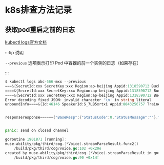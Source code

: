 # k8s排查方法记录

## 获取pod重启之前的日志

[kubectl logs官方文档](https://kubernetes.io/zh-cn/docs/reference/kubectl/generated/kubectl_logs/)

:::tip 说明

`--previous` 选项表示打印 Pod 中容器的前一个实例的日志（如果存在）

:::

```go
$ kubectl logs abc-666-mxx --previous
===&{SecretId:xxx SecretKey:xxx Region:ap-beijing Appid:1318590712 Bucket:static-123}
====&{SecretId:xxx SecretKey:xxx Region:ap-beijing Appid:1318590712 Bucket:static-123}
====&{SecretId:xxx SecretKey:xxx Region:ap-beijing Appid:1318590712 Bucket:static-123}
Error decoding fixed JSON: invalid character '\n' in string literal
unboundInfo====&{Id:46146 SpeakerId:S_7LB5xrtx1 Appid:8843256757 TrainedTimes:0 Status:1 CreatedAt:2025-07-07 09:52:33 +0800 CST UpdatedAt:2025-07-07 09:52:33 +0800 CST}


responseresponse======{"BaseResp":{"StatusCode":0,"StatusMessage":""},"speaker_id":"S_7LB5xrtx1"}


panic: send on closed channel

goroutine 1901871 [running]:
muse-ability/pkg/third/cog.(*Voice).streamParseResult.func2()
	/build/pkg/third/cog/voice.go:102 +0x29e
created by muse-ability/pkg/third/cog.(*Voice).streamParseResult in goroutine 1901869
	/build/pkg/third/cog/voice.go:90 +0x14f
```

